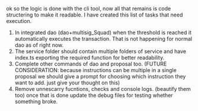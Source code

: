 ok so the logic is done with the cli tool, now all that remains is code structering to make it readable. I have created this list of tasks that need execution.
1. In integrated dao (dao+multisig_Squad) when the threshold is reached it automatically executes the transaction. That is not happening for normal dao as of right now.
2. The service folder should contain multiple folders of service and have index.ts exporting the required function for better readability.
3. Complete other commands of dao and proposal too. (FUTURE CONSIDERATION: because instructions can be multiple in a single proposal we should give a prompt for choosing which instruction they want to add. just give your thought on this)
4. Remove unnescarry fucntions, checks and console logs. (beautify them too) 
once that is done update the debug files for testing whether something broke.